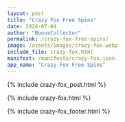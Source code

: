 ```yaml
---
layout: post
title: "Crazy Fox Free Spins"
date: 2024-07-04
author: "BonusCollector"
permalink: /crazy-fox-free-spins/ 
image: /assets/images/crazy-fox.webp
include_file: crazy-fox.html
manifest: /manifests/crazy-fox.json
app_name: "Crazy Fox Free Spins"
---
```


{% include crazy-fox_post.html %}

{% include crazy-fox.html %}

{% include crazy-fox_footer.html %}